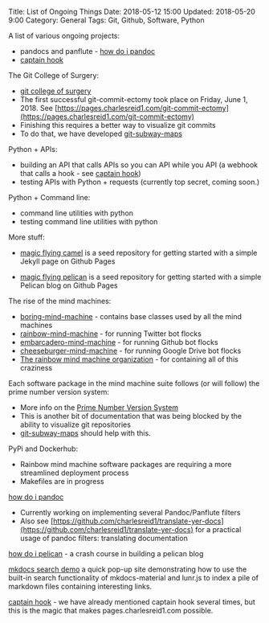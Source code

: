 Title: List of Ongoing Things
Date: 2018-05-12 15:00
Updated: 2018-05-20 9:00
Category: General
Tags: Git, Github, Software, Python

A list of various ongoing projects:

* pandocs and panflute - [how do i pandoc](http://pages.charlesreid1.com/how-do-i-pandoc)
* [captain hook](https://pages.charlesreid1.com/b-captain-hook)

The Git College of Surgery:

* [git college of surgery](https://github.com/git-college-of-surgery)
* The first successful git-commit-ectomy took place on Friday, June 1, 2018.
    See [https://pages.charlesreid1.com/git-commit-ectomy](https://pages.charlesreid1.com/git-commit-ectomy)
* Finishing this requires a better way to visualize git commits
* To do that, we have developed [git-subway-maps](https://pages.charlesreid1.com/git-subway-maps)

Python + APIs:

* building an API that calls APIs so you can API while you API
    (a webhook that calls a hook - see [captain hook](https://pages.charlesreid1.com/b-captain-hook))
* testing APIs with Python + requests (currently top secret,
    coming soon.)

Python + Command line:

* command line utilities with python
* testing command line utilities with python

More stuff:

* [magic flying camel](https://github.com/charlesreid1/magic-flying-camel)
    is a seed repository for getting started with a simple
    Jekyll page on Github Pages

* [magic flying pelican](https://github.com/charlesreid1/magic-flying-pelican)
    is a seed repository for getting started with a simple
    Pelican blog on Github Pages

The rise of the mind machines:

* [boring-mind-machine](https://github.com/rainbow-mind-machine/boring-mind-machine) - contains base classes
    used by all the mind machines
* [rainbow-mind-machine](https://github.com/rainbow-mind-machine/rainbow-mind-machine) - for running Twitter bot flocks
* [embarcadero-mind-machine](https://github.com/rainbow-mind-machine/embarcadero-mind-machine) - for running Github bot flocks
* [cheeseburger-mind-machine](https://github.com/rainbow-mind-machine/cheeseburger-mind-machine) - for running Google Drive bot flocks
* [The rainbow mind machine organization](https://github.com/rainbow-mind-machine) - for containing all of this craziness

Each software package in the mind machine suite
follows (or will follow) the prime number version
system:

* More info on the [Prime Number Version System](https://charlesreid1.com/wiki/Prime_Number_Version_System)
* This is another bit of documentation that was being blocked by 
    the ability to visualize git repositories
* [git-subway-maps](https://pages.charlesreid1.com/git-subway-maps) should
    help with this.

PyPi and Dockerhub:

* Rainbow mind machine software packages are requiring a more
    streamlined deployment process
* Makefiles are in progress

[how do i pandoc](https://pages.charlesreid1.com/how-do-i-pandoc/)

* Currently working on implementing several Pandoc/Panflute filters
* Also see [https://github.com/charlesreid1/translate-yer-docs](https://github.com/charlesreid1/translate-yer-docs)
    for a practical usage of pandoc filters: translating documentation

[how do i pelican](https://pages.charlesreid1.com/how-do-i-pelican) - a crash
course in building a pelican blog

[mkdocs search
demo](https://pages.charlesreid1.com/search-demo-mkdocs-material/) a quick
pop-up site demonstrating how to use the built-in search functionality of 
mkdocs-material and lunr.js to index a pile of markdown files containing
interesting links.

[captain hook](https://pages.charlesreid1.com/b-captain-hook/) - we have already
mentioned captain hook several times, but this is the magic that makes
pages.charlesreid1.com possible.

